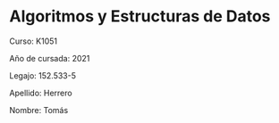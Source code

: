 # Algoritmos y Estructuras de Datos
Curso: K1051

Año de cursada: 2021

Legajo: 152.533-5

Apellido: Herrero

Nombre: Tomás
